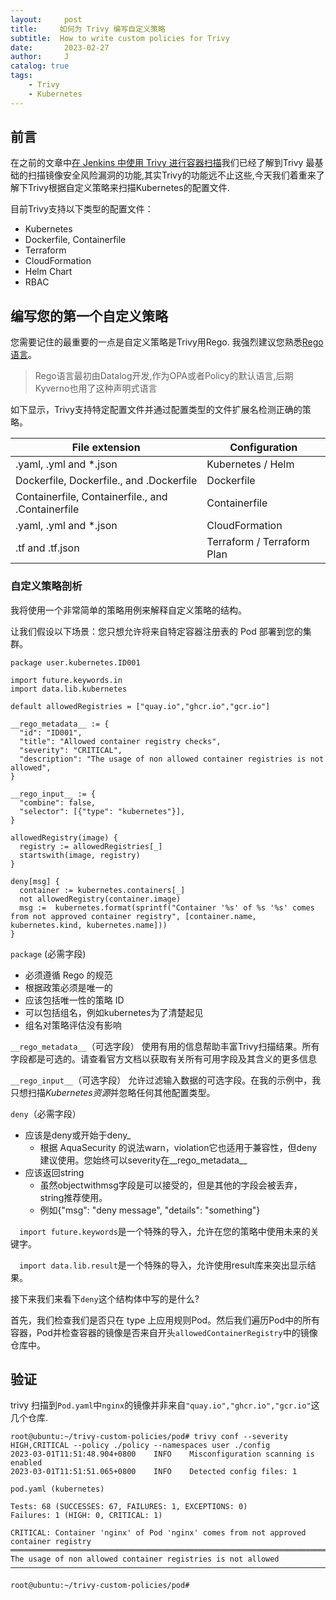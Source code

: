 ```yaml
---
layout:     post
title:     如何为 Trivy 编写自定义策略
subtitle:  How to write custom policies for Trivy
date:       2023-02-27
author:     J
catalog: true
tags:
    - Trivy
    - Kubernetes
---
```

## 前言
在之前的文章中[在 Jenkins 中使用 Trivy 进行容器扫描](https://jaegerw2016.github.io/2023/02/20/Container-Scanning-with-Trivy-in-Jenkins/)我们已经了解到Trivy 最基础的扫描镜像安全风险漏洞的功能,其实Trivy的功能远不止这些,今天我们着重来了解下Trivy根据自定义策略来扫描Kubernetes的配置文件.

目前Trivy支持以下类型的配置文件：
- Kubernetes
- Dockerfile, Containerfile
- Terraform
- CloudFormation
- Helm Chart
- RBAC

## 编写您的第一个自定义策略
您需要记住的最重要的一点是自定义策略是Trivy用Rego. 我强烈建议您熟悉[Rego语言](https://www.openpolicyagent.org/docs/latest/policy-language/)。

> Rego语言最初由Datalog开发,作为OPA或者Policy的默认语言,后期Kyverno也用了这种声明式语言

如下显示，Trivy支持特定配置文件并通过配置类型的文件扩展名检测正确的策略。

| File extension                                    | Configuration              |
| ------------------------------------------------- | -------------------------- |
| .yaml, .yml and *.json                            | Kubernetes / Helm          |
| Dockerfile, Dockerfile., and .Dockerfile          | Dockerfile                 |
| Containerfile, Containerfile., and .Containerfile | Containerfile              |
| .yaml, .yml and *.json                            | CloudFormation             |
| .tf and .tf.json                                  | Terraform / Terraform Plan |

### 自定义策略剖析

我将使用一个非常简单的策略用例来解释自定义策略的结构。

让我们假设以下场景：您只想允许将来自特定容器注册表的 Pod 部署到您的集群。

```
package user.kubernetes.ID001

import future.keywords.in
import data.lib.kubernetes

default allowedRegistries = ["quay.io","ghcr.io","gcr.io"]

__rego_metadata__ := {
  "id": "ID001",
  "title": "Allowed container registry checks",
  "severity": "CRITICAL",
  "description": "The usage of non allowed container registries is not allowed",
}

__rego_input__ := {
  "combine": false,
  "selector": [{"type": "kubernetes"}],
}

allowedRegistry(image) {
  registry := allowedRegistries[_]
  startswith(image, registry)
}

deny[msg] {
  container := kubernetes.containers[_]
  not allowedRegistry(container.image)
  msg :=  kubernetes.format(sprintf("Container '%s' of %s '%s' comes from not approved container registry", [container.name, kubernetes.kind, kubernetes.name]))
}
```
`package` (必需字段)

- 必须遵循 Rego 的规范
- 根据政策必须是唯一的
- 应该包括唯一性的策略 ID
- 可以包括组名，例如kubernetes为了清楚起见
- 组名对策略评估没有影响

`__rego_metadata__`（可选字段）
使用有用的信息帮助丰富Trivy扫描结果。所有字段都是可选的。请查看官方文档以获取有关所有可用字段及其含义的更多信息

`__rego_input__`（可选字段）
允许过滤输入数据的可选字段。在我的示例中，我只想扫描*Kubernetes资源*并忽略任何其他配置类型。

`deny`（必需字段）
- 应该是deny或开始于deny_
  - 根据 AquaSecurity 的说法warn，violation它也适用于兼容性，但deny建议使用。您始终可以severity在__rego_metadata__
- 应该返回string
  - 虽然objectwithmsg字段是可以接受的，但是其他的字段会被丢弃，string推荐使用。
  - 例如{"msg": "deny message", "details": "something"}

`  import future.keywords`是一个特殊的导入，允许在您的策略中使用未来的关键字。

`  import data.lib.result`是一个特殊的导入，允许使用result库来突出显示结果。

接下来我们来看下`deny`这个结构体中写的是什么?

首先，我们检查我们是否只在 type 上应用规则Pod。然后我们遍历Pod中的所有容器，Pod并检查容器的镜像是否来自开头`allowedContainerRegistry`中的镜像仓库中。

## 验证

trivy 扫描到`Pod.yaml`中`nginx`的镜像并非来自`"quay.io","ghcr.io","gcr.io"`这几个仓库.

```
root@ubuntu:~/trivy-custom-policies/pod# trivy conf --severity HIGH,CRITICAL --policy ./policy --namespaces user ./config
2023-03-01T11:51:48.904+0800    INFO    Misconfiguration scanning is enabled
2023-03-01T11:51:51.065+0800    INFO    Detected config files: 1

pod.yaml (kubernetes)

Tests: 68 (SUCCESSES: 67, FAILURES: 1, EXCEPTIONS: 0)
Failures: 1 (HIGH: 0, CRITICAL: 1)

CRITICAL: Container 'nginx' of Pod 'nginx' comes from not approved container registry
═══════════════════════════════════════════════════════════════════════════════════════════════════════════════════════════════════════════════════════════════════════════════════
The usage of non allowed container registries is not allowed
───────────────────────────────────────────────────────────────────────────────────────────────────────────────────────────────────────────────────────────────────────────────────

root@ubuntu:~/trivy-custom-policies/pod#

```
